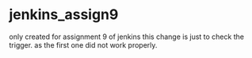 # jenkins_assign9
only created for assignment 9 of jenkins
this change is just to check the trigger. 
as the first one did not work properly.
